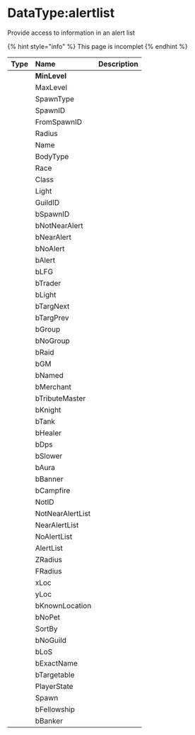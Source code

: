 # DataType:alertlist

Provide access to information in an alert list

{% hint style="info" %}
This page is incomplet
{% endhint %}

| Type | Name | Description |
| :--- | :--- | :--- |
|  | **MinLevel** |  |
|  | MaxLevel |  |
|  | SpawnType |  |
|  | SpawnID |  |
|  | FromSpawnID |  |
|  | Radius |  |
|  | Name |  |
|  | BodyType |  |
|  | Race |  |
|  | Class |  |
|  | Light |  |
|  | GuildID |  |
|  | bSpawnID |  |
|  | bNotNearAlert |  |
|  | bNearAlert |  |
|  | bNoAlert |  |
|  | bAlert |  |
|  | bLFG |  |
|  | bTrader |  |
|  | bLight |  |
|  | bTargNext |  |
|  | bTargPrev |  |
|  | bGroup |  |
|  | bNoGroup |  |
|  | bRaid |  |
|  | bGM |  |
|  | bNamed |  |
|  | bMerchant |  |
|  | bTributeMaster |  |
|  | bKnight |  |
|  | bTank |  |
|  | bHealer |  |
|  | bDps |  |
|  | bSlower |  |
|  | bAura |  |
|  | bBanner |  |
|  | bCampfire |  |
|  | NotID |  |
|  | NotNearAlertList |  |
|  | NearAlertList |  |
|  | NoAlertList |  |
|  | AlertList |  |
|  | ZRadius |  |
|  | FRadius |  |
|  | xLoc |  |
|  | yLoc |  |
|  | bKnownLocation |  |
|  | bNoPet |  |
|  | SortBy |  |
|  | bNoGuild |  |
|  | bLoS |  |
|  | bExactName |  |
|  | bTargetable |  |
|  | PlayerState |  |
|  | Spawn |  |
|  | bFellowship |  |
|  | bBanker |  |



